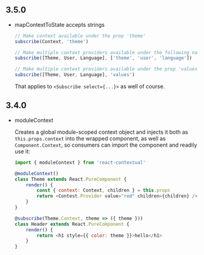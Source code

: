 ## 3.5.0

* mapContextToState accepts strings

    ```js
    // Make context available under the prop 'theme'
    subscribe(Context, 'theme')

    // Make multiple context providers available under the following names in their respective order
    subscribe([Theme, User, Language], ['theme', 'user', 'language'])
    
    // Make multiple context providers available under the prop 'values'
    subscribe([Theme, User, Language], 'values')
    ```

    That applies to `<Subscribe select={...}>` as well of course.

## 3.4.0

* moduleContext

    Creates a global module-scoped context object and injects it both as `this.props.context` into the wrapped component, as well as `Component.Context`, so consumers can import the component and readily use it:

    ```js
    import { moduleContext } from 'react-contextual'

    @moduleContext()
    class Theme extends React.PureComponent {
        render() {
            const { context: Context, children } = this.props
            return <Contest.Provider value="red" children={children} />
        } 
    }

    @subscribe(Theme.Context, theme => ({ theme }))
    class Header extends React.PureComponent {
        render() {
            return <h1 style={{ color: theme }}>hello</h1>
        }
    }
    ```

